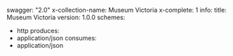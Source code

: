 swagger: "2.0"
x-collection-name: Museum Victoria
x-complete: 1
info:
  title: Museum Victoria
  version: 1.0.0
schemes:
- http
produces:
- application/json
consumes:
- application/json